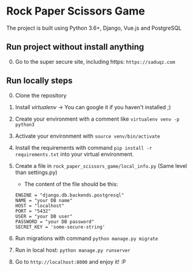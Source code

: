 # Rock Paper Scissors Game

The project is built using Python 3.6+, Django, Vue.js and PostgreSQL 

## Run project without install anything

0. Go to the super secure site, including https: `https://saduqz.com`


## Run locally steps

0. Clone the repository

0. Install *virtualenv* -> You can google it if you haven't installed ;)

0. Create your environment with a comment like `virtualenv venv -p python3`

0. Activate your environment with `source venv/bin/activate`

0. Install the requirements with command `pip install -r requirements.txt` into your virtual environment.
 
0. Create a file in `rock_paper_scissors_game/local_info.py` (Same level than settings.py)
    - The content of the file should be this: 
    ```
    ENGINE = "django.db.backends.postgresql"
    NAME = "your DB name"
    HOST = "localhost"
    PORT = "5432"
    USER = "your DB user"
    PASSWORD = "your DB password"
    SECRET_KEY = 'some-secure-string'
    ```
0. Run migrations with command `python manage.py migrate`

0. Run in local host: `python manage.py runserver`

0. Go to `http://localhost:8000` and enjoy it! :P